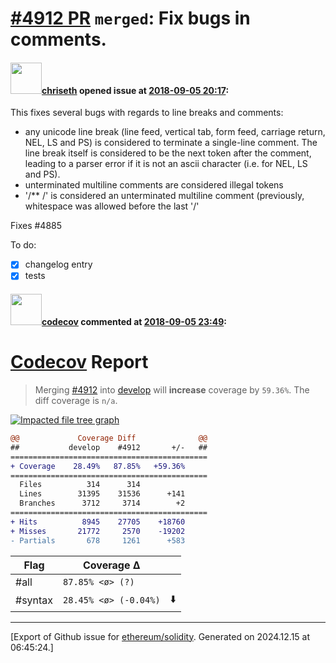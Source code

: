 # [\#4912 PR](https://github.com/ethereum/solidity/pull/4912) `merged`: Fix bugs in comments.

#### <img src="https://avatars.githubusercontent.com/u/9073706?v=4" width="50">[chriseth](https://github.com/chriseth) opened issue at [2018-09-05 20:17](https://github.com/ethereum/solidity/pull/4912):

 This fixes several bugs with regards to line breaks and comments:

 - any unicode line break (line feed, vertical tab, form feed, carriage
   return, NEL, LS and PS) is considered to terminate a single-line
   comment. The line break itself is considered to be the next token
   after the comment, leading to a parser error if it is not an
   ascii character (i.e. for NEL, LS and PS).
 - unterminated multiline comments are considered illegal tokens
 - '/** /' is considered an unterminated multiline comment
   (previously, whitespace was allowed before the last '/'

Fixes #4885 

To do:

 - [x] changelog entry
 - [x] tests

#### <img src="https://avatars.githubusercontent.com/in/254?v=4" width="50">[codecov](https://github.com/apps/codecov) commented at [2018-09-05 23:49](https://github.com/ethereum/solidity/pull/4912#issuecomment-418917354):

# [Codecov](https://codecov.io/gh/ethereum/solidity/pull/4912?src=pr&el=h1) Report
> Merging [#4912](https://codecov.io/gh/ethereum/solidity/pull/4912?src=pr&el=desc) into [develop](https://codecov.io/gh/ethereum/solidity/commit/f19cddd59e5d5389a47098ab9ae5ec0f1c5213f9?src=pr&el=desc) will **increase** coverage by `59.36%`.
> The diff coverage is `n/a`.

[![Impacted file tree graph](https://codecov.io/gh/ethereum/solidity/pull/4912/graphs/tree.svg?width=650&token=87PGzVEwU0&height=150&src=pr)](https://codecov.io/gh/ethereum/solidity/pull/4912?src=pr&el=tree)

```diff
@@             Coverage Diff              @@
##           develop    #4912       +/-   ##
============================================
+ Coverage    28.49%   87.85%   +59.36%     
============================================
  Files          314      314               
  Lines        31395    31536      +141     
  Branches      3712     3714        +2     
============================================
+ Hits          8945    27705    +18760     
+ Misses       21772     2570    -19202     
- Partials       678     1261      +583
```

| Flag | Coverage Δ | |
|---|---|---|
| #all | `87.85% <ø> (?)` | |
| #syntax | `28.45% <ø> (-0.04%)` | :arrow_down: |


-------------------------------------------------------------------------------



[Export of Github issue for [ethereum/solidity](https://github.com/ethereum/solidity). Generated on 2024.12.15 at 06:45:24.]
